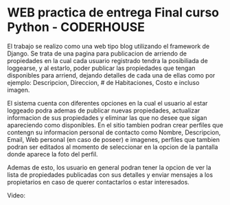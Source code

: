 # WEB practica de entrega Final curso Python - CODERHOUSE

El trabajo se realizo como una web tipo blog utilizando el framework de Django. Se trata de una pagina para publicacion de arriendo de propiedades en la cual cada usuario registrado tendra la posibiliada de loggearse, y al estarlo, poder publicar las propiedades que tengan disponibles para arriend, dejando detalles de cada una de ellas como por ejemplo: Descripcion, Direccion, # de Habitaciones, Costo e incluso imagen. 

El sistema cuenta con diferentes opciones en la cual el usuario al estar loggeado podra ademas de publicar nuevas propiedades, actualizar informacion de sus propiedades y eliminar las que no desee que sigan apareciendo como disponibles. En el sitio tambien podran crear perfiles que contengn su informacion personal de contacto como Nombre, Descripcion, Email, Web personal (en caso de poseer) e imagenes, perfiles que tambien podran ser editados al momento de seleccionar en la opcion de la pantalla donde aparece la foto del perfil.

Ademas de esto, los usuario en general podran tener la opcion de ver la lista de propiedades publicadas con sus detalles y enviar mensajes a los propietarios en caso de querer contactarlos o estar interesados.

Video: 